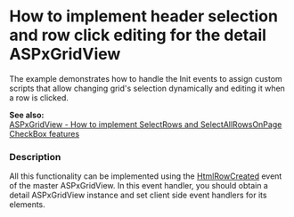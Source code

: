 # How to implement header selection and row click editing for the detail ASPxGridView


<p>The example demonstrates how to handle the Init events to assign custom scripts that allow changing grid's selection dynamically and editing it when a row is clicked.</p><p><strong>See also:</strong><br />
<a href="https://www.devexpress.com/Support/Center/p/K18253">ASPxGridView - How to implement SelectRows and SelectAllRowsOnPage CheckBox features</a></p>


<h3>Description</h3>

<p>All this functionality can be implemented using the <a href="http://documentation.devexpress.com/#AspNet/DevExpressWebASPxGridViewASPxGridView_HtmlRowCreatedtopic">HtmlRowCreated</a> event of the master ASPxGridView. In this event handler, you should obtain a detail ASPxGridView instance and set client side event handlers for its elements.</p>

<br/>


